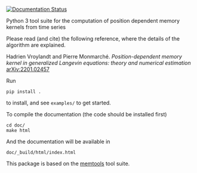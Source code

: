 [![Documentation Status](https://readthedocs.org/projects/volterrabasis/badge/?version=latest)](https://volterrabasis.readthedocs.io/en/latest/?badge=latest)
 

Python 3 tool suite for the computation of position dependent memory kernels from time series

Please read (and cite) the following reference, where the details of the algorithm are explained.

Hadrien Vroylandt and Pierre Monmarché. *Position-dependent memory kernel in generalized Langevin equations: theory and numerical estimation* [arXiv:2201.02457](https://arxiv.org/abs/2201.02457)

Run

    pip install .

to install, and see `examples/` to get started.

To compile the documentation (the code should be installed first)


    cd doc/
    make html

And the documentation will be available in


    doc/_build/html/index.html

This package is based on the [memtools](https://github.com/lucastepper/memtools) tool suite.
